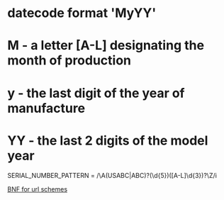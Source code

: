 




  # datecode format 'MyYY'
  #   M  - a letter [A-L] designating the month of production
  #   y  - the last digit of the year of manufacture
  #   YY - the last 2 digits of the model year

SERIAL_NUMBER_PATTERN = /\A(USABC|ABC)?(\d{5})([A-L]\d{3})?\Z/i



[BNF for url schemes](https://tools.ietf.org/html/rfc1738#section-5)


